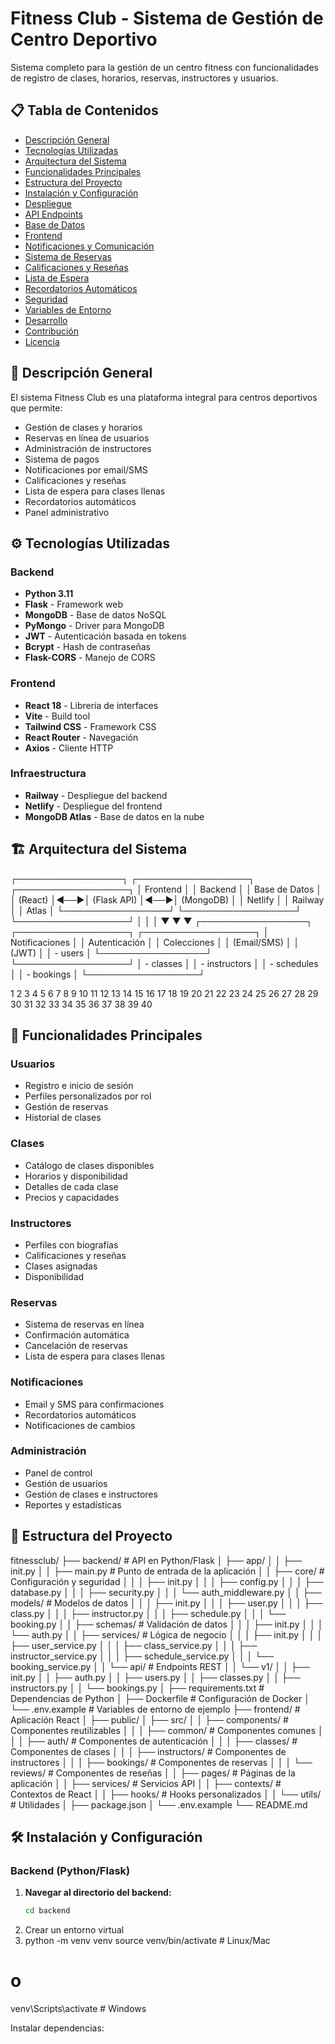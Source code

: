 # Fitness Club - Sistema de Gestión de Centro Deportivo

Sistema completo para la gestión de un centro fitness con funcionalidades de registro de clases, horarios, reservas, instructores y usuarios.

## 📋 Tabla de Contenidos

- [Descripción General](#descripción-general)
- [Tecnologías Utilizadas](#tecnologías-utilizadas)
- [Arquitectura del Sistema](#arquitectura-del-sistema)
- [Funcionalidades Principales](#funcionalidades-principales)
- [Estructura del Proyecto](#estructura-del-proyecto)
- [Instalación y Configuración](#instalación-y-configuración)
- [Despliegue](#despliegue)
- [API Endpoints](#api-endpoints)
- [Base de Datos](#base-de-datos)
- [Frontend](#frontend)
- [Notificaciones y Comunicación](#notificaciones-y-comunicación)
- [Sistema de Reservas](#sistema-de-reservas)
- [Calificaciones y Reseñas](#calificaciones-y-reseñas)
- [Lista de Espera](#lista-de-espera)
- [Recordatorios Automáticos](#recordatorios-automáticos)
- [Seguridad](#seguridad)
- [Variables de Entorno](#variables-de-entorno)
- [Desarrollo](#desarrollo)
- [Contribución](#contribución)
- [Licencia](#licencia)

## 📝 Descripción General

El sistema Fitness Club es una plataforma integral para centros deportivos que permite:

- Gestión de clases y horarios
- Reservas en línea de usuarios
- Administración de instructores
- Sistema de pagos
- Notificaciones por email/SMS
- Calificaciones y reseñas
- Lista de espera para clases llenas
- Recordatorios automáticos
- Panel administrativo

## ⚙️ Tecnologías Utilizadas

### Backend
- **Python 3.11**
- **Flask** - Framework web
- **MongoDB** - Base de datos NoSQL
- **PyMongo** - Driver para MongoDB
- **JWT** - Autenticación basada en tokens
- **Bcrypt** - Hash de contraseñas
- **Flask-CORS** - Manejo de CORS

### Frontend
- **React 18** - Librería de interfaces
- **Vite** - Build tool
- **Tailwind CSS** - Framework CSS
- **React Router** - Navegación
- **Axios** - Cliente HTTP

### Infraestructura
- **Railway** - Despliegue del backend
- **Netlify** - Despliegue del frontend
- **MongoDB Atlas** - Base de datos en la nube

## 🏗️ Arquitectura del Sistema
┌─────────────────┐ ┌──────────────────┐ ┌──────────────────┐
│ Frontend │ │ Backend │ │ Base de Datos │
│ (React) │◄──►│ (Flask API) │◄──►│ (MongoDB) │
│ Netlify │ │ Railway │ │ Atlas │
└─────────────────┘ └──────────────────┘ └──────────────────┘
│ │ │
▼ ▼ ▼
┌─────────────────┐ ┌──────────────────┐ ┌──────────────────┐
│ Notificaciones │ │ Autenticación │ │ Colecciones │
│ (Email/SMS) │ │ (JWT) │ │ - users │
└─────────────────┘ └──────────────────┘ │ - classes │
│ - instructors │
│ - schedules │
│ - bookings │
└──────────────────┘



1
2
3
4
5
6
7
8
9
10
11
12
13
14
15
16
17
18
19
20
21
22
23
24
25
26
27
28
29
30
31
32
33
34
35
36
37
38
39
40

## 🚀 Funcionalidades Principales

### Usuarios
- Registro e inicio de sesión
- Perfiles personalizados por rol
- Gestión de reservas
- Historial de clases

### Clases
- Catálogo de clases disponibles
- Horarios y disponibilidad
- Detalles de cada clase
- Precios y capacidades

### Instructores
- Perfiles con biografías
- Calificaciones y reseñas
- Clases asignadas
- Disponibilidad

### Reservas
- Sistema de reservas en línea
- Confirmación automática
- Cancelación de reservas
- Lista de espera para clases llenas

### Notificaciones
- Email y SMS para confirmaciones
- Recordatorios automáticos
- Notificaciones de cambios

### Administración
- Panel de control
- Gestión de usuarios
- Gestión de clases e instructores
- Reportes y estadísticas

## 📁 Estructura del Proyecto

fitnessclub/
├── backend/ # API en Python/Flask
│ ├── app/
│ │ ├── init.py
│ │ ├── main.py # Punto de entrada de la aplicación
│ │ ├── core/ # Configuración y seguridad
│ │ │ ├── init.py
│ │ │ ├── config.py
│ │ │ ├── database.py
│ │ │ ├── security.py
│ │ │ └── auth_middleware.py
│ │ ├── models/ # Modelos de datos
│ │ │ ├── init.py
│ │ │ ├── user.py
│ │ │ ├── class.py
│ │ │ ├── instructor.py
│ │ │ ├── schedule.py
│ │ │ └── booking.py
│ │ ├── schemas/ # Validación de datos
│ │ │ ├── init.py
│ │ │ └── auth.py
│ │ ├── services/ # Lógica de negocio
│ │ │ ├── init.py
│ │ │ ├── user_service.py
│ │ │ ├── class_service.py
│ │ │ ├── instructor_service.py
│ │ │ ├── schedule_service.py
│ │ │ └── booking_service.py
│ │ └── api/ # Endpoints REST
│ │ └── v1/
│ │ ├── init.py
│ │ ├── auth.py
│ │ ├── users.py
│ │ ├── classes.py
│ │ ├── instructors.py
│ │ └── bookings.py
│ ├── requirements.txt # Dependencias de Python
│ ├── Dockerfile # Configuración de Docker
│ └── .env.example # Variables de entorno de ejemplo
├── frontend/ # Aplicación React
│ ├── public/
│ ├── src/
│ │ ├── components/ # Componentes reutilizables
│ │ │ ├── common/ # Componentes comunes
│ │ │ ├── auth/ # Componentes de autenticación
│ │ │ ├── classes/ # Componentes de clases
│ │ │ ├── instructors/ # Componentes de instructores
│ │ │ ├── bookings/ # Componentes de reservas
│ │ │ └── reviews/ # Componentes de reseñas
│ │ ├── pages/ # Páginas de la aplicación
│ │ ├── services/ # Servicios API
│ │ ├── contexts/ # Contextos de React
│ │ ├── hooks/ # Hooks personalizados
│ │ └── utils/ # Utilidades
│ ├── package.json
│ └── .env.example
└── README.md


## 🛠️ Instalación y Configuración

### Backend (Python/Flask)

1. **Navegar al directorio del backend:**
   ```bash
   cd backend
2. Crear un entorno virtual
3. python -m venv venv
source venv/bin/activate  # Linux/Mac
# o
venv\Scripts\activate     # Windows


Instalar dependencias:
